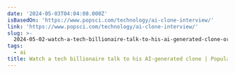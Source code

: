 ```yaml
---
date: '2024-05-03T04:04:08.000Z'
isBasedOn: 'https://www.popsci.com/technology/ai-clone-interview/'
link: 'https://www.popsci.com/technology/ai-clone-interview/'
slug: >-
  2024-05-02-watch-a-tech-billionaire-talk-to-his-ai-generated-clone-or-popular-science
tags:
  - ai
title: Watch a tech billionaire talk to his AI-generated clone | Popular Science
---
```

 

